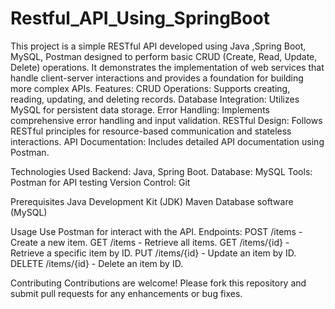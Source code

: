# Restful_API_Using_SpringBoot
This project is a simple RESTful API developed using Java ,Spring Boot, MySQL, Postman designed to perform basic CRUD (Create, Read, Update, Delete) operations. It demonstrates the implementation of web services that handle client-server interactions and provides a foundation for building more complex APIs.
Features:
CRUD Operations: Supports creating, reading, updating, and deleting records.
Database Integration: Utilizes MySQL for persistent data storage.
Error Handling: Implements comprehensive error handling and input validation.
RESTful Design: Follows RESTful principles for resource-based communication and stateless interactions.
API Documentation: Includes detailed API documentation using Postman.


Technologies Used
Backend: Java, Spring Boot.
Database: MySQL
Tools: Postman for API testing
Version Control: Git


Prerequisites
Java Development Kit (JDK)
Maven 
Database software (MySQL)


Usage
Use Postman for interact with the API.
Endpoints:
POST /items - Create a new item.
GET /items - Retrieve all items.
GET /items/{id} - Retrieve a specific item by ID.
PUT /items/{id} - Update an item by ID.
DELETE /items/{id} - Delete an item by ID.


Contributing
Contributions are welcome! Please fork this repository and submit pull requests for any enhancements or bug fixes.
